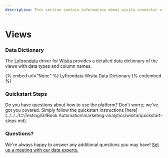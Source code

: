 ```yaml
---
description: This section contain information about wisita connector views information
---
```


# Views

### Data Dictionary

The [Lyftrondata](https://www.lyftrondata.com/) driver for [Wisita](None/)[ ](https://www.lyftrondata.com/integration/wisita/)provides a detailed data dictionary of the views with data types and column names.

{% embed url="None" %}
Lyftrondata Wisita Data Dictionary
{% endembed %}

### Quickstart Steps

Do you have questions about how to use the platform? Don't worry; we've got you covered. Simply follow the quickstart instructions [here](../../../C:\Testing\GitBook Automation\marketing-analytics/wisita/quickstart-steps.md).

### Questions? <a href="#questions" id="questions"></a>

We're always happy to answer any additional questions you may have! [Set up a meeting with our data experts.](https://www.lyftrondata.com/book-a-meeting/)


